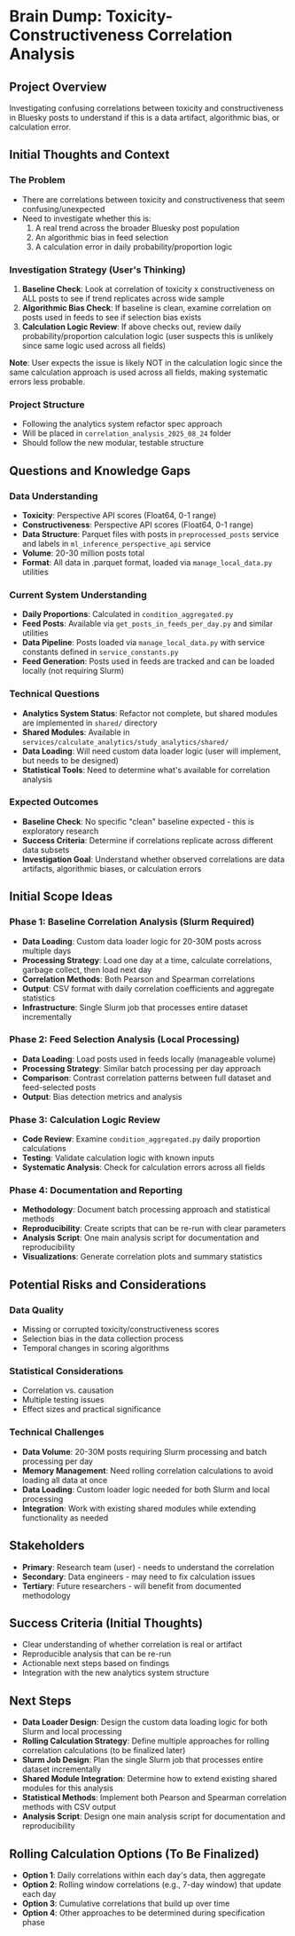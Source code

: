# Brain Dump: Toxicity-Constructiveness Correlation Analysis

## Project Overview
Investigating confusing correlations between toxicity and constructiveness in Bluesky posts to understand if this is a data artifact, algorithmic bias, or calculation error.

## Initial Thoughts and Context

### The Problem
- There are correlations between toxicity and constructiveness that seem confusing/unexpected
- Need to investigate whether this is:
  1. A real trend across the broader Bluesky post population
  2. An algorithmic bias in feed selection
  3. A calculation error in daily probability/proportion logic

### Investigation Strategy (User's Thinking)
1. **Baseline Check**: Look at correlation of toxicity x constructiveness on ALL posts to see if trend replicates across wide sample
2. **Algorithmic Bias Check**: If baseline is clean, examine correlation on posts used in feeds to see if selection bias exists  
3. **Calculation Logic Review**: If above checks out, review daily probability/proportion calculation logic (user suspects this is unlikely since same logic used across all fields)

**Note**: User expects the issue is likely NOT in the calculation logic since the same calculation approach is used across all fields, making systematic errors less probable.

### Project Structure
- Following the analytics system refactor spec approach
- Will be placed in `correlation_analysis_2025_08_24` folder
- Should follow the new modular, testable structure

## Questions and Knowledge Gaps

### Data Understanding
- **Toxicity**: Perspective API scores (Float64, 0-1 range)
- **Constructiveness**: Perspective API scores (Float64, 0-1 range) 
- **Data Structure**: Parquet files with posts in `preprocessed_posts` service and labels in `ml_inference_perspective_api` service
- **Volume**: 20-30 million posts total
- **Format**: All data in .parquet format, loaded via `manage_local_data.py` utilities

### Current System Understanding
- **Daily Proportions**: Calculated in `condition_aggregated.py` 
- **Feed Posts**: Available via `get_posts_in_feeds_per_day.py` and similar utilities
- **Data Pipeline**: Posts loaded via `manage_local_data.py` with service constants defined in `service_constants.py`
- **Feed Generation**: Posts used in feeds are tracked and can be loaded locally (not requiring Slurm)

### Technical Questions
- **Analytics System Status**: Refactor not complete, but shared modules are implemented in `shared/` directory
- **Shared Modules**: Available in `services/calculate_analytics/study_analytics/shared/`
- **Data Loading**: Will need custom data loader logic (user will implement, but needs to be designed)
- **Statistical Tools**: Need to determine what's available for correlation analysis

### Expected Outcomes
- **Baseline Check**: No specific "clean" baseline expected - this is exploratory research
- **Success Criteria**: Determine if correlations replicate across different data subsets
- **Investigation Goal**: Understand whether observed correlations are data artifacts, algorithmic biases, or calculation errors

## Initial Scope Ideas

### Phase 1: Baseline Correlation Analysis (Slurm Required)
- **Data Loading**: Custom data loader logic for 20-30M posts across multiple days
- **Processing Strategy**: Load one day at a time, calculate correlations, garbage collect, then load next day
- **Correlation Methods**: Both Pearson and Spearman correlations
- **Output**: CSV format with daily correlation coefficients and aggregate statistics
- **Infrastructure**: Single Slurm job that processes entire dataset incrementally

### Phase 2: Feed Selection Analysis (Local Processing)
- **Data Loading**: Load posts used in feeds locally (manageable volume)
- **Processing Strategy**: Similar batch processing per day approach
- **Comparison**: Contrast correlation patterns between full dataset and feed-selected posts
- **Output**: Bias detection metrics and analysis

### Phase 3: Calculation Logic Review
- **Code Review**: Examine `condition_aggregated.py` daily proportion calculations
- **Testing**: Validate calculation logic with known inputs
- **Systematic Analysis**: Check for calculation errors across all fields

### Phase 4: Documentation and Reporting
- **Methodology**: Document batch processing approach and statistical methods
- **Reproducibility**: Create scripts that can be re-run with clear parameters
- **Analysis Script**: One main analysis script for documentation and reproducibility
- **Visualizations**: Generate correlation plots and summary statistics

## Potential Risks and Considerations

### Data Quality
- Missing or corrupted toxicity/constructiveness scores
- Selection bias in the data collection process
- Temporal changes in scoring algorithms

### Statistical Considerations
- Correlation vs. causation
- Multiple testing issues
- Effect sizes and practical significance

### Technical Challenges
- **Data Volume**: 20-30M posts requiring Slurm processing and batch processing per day
- **Memory Management**: Need rolling correlation calculations to avoid loading all data at once
- **Data Loading**: Custom loader logic needed for both Slurm and local processing
- **Integration**: Work with existing shared modules while extending functionality as needed

## Stakeholders
- **Primary**: Research team (user) - needs to understand the correlation
- **Secondary**: Data engineers - may need to fix calculation issues
- **Tertiary**: Future researchers - will benefit from documented methodology

## Success Criteria (Initial Thoughts)
- Clear understanding of whether correlation is real or artifact
- Reproducible analysis that can be re-run
- Actionable next steps based on findings
- Integration with the new analytics system structure

## Next Steps
- **Data Loader Design**: Design the custom data loading logic for both Slurm and local processing
- **Rolling Calculation Strategy**: Define multiple approaches for rolling correlation calculations (to be finalized later)
- **Slurm Job Design**: Plan the single Slurm job that processes entire dataset incrementally
- **Shared Module Integration**: Determine how to extend existing shared modules for this analysis
- **Statistical Methods**: Implement both Pearson and Spearman correlation methods with CSV output
- **Analysis Script**: Design one main analysis script for documentation and reproducibility

## Rolling Calculation Options (To Be Finalized)
- **Option 1**: Daily correlations within each day's data, then aggregate
- **Option 2**: Rolling window correlations (e.g., 7-day window) that update each day
- **Option 3**: Cumulative correlations that build up over time
- **Option 4**: Other approaches to be determined during specification phase
